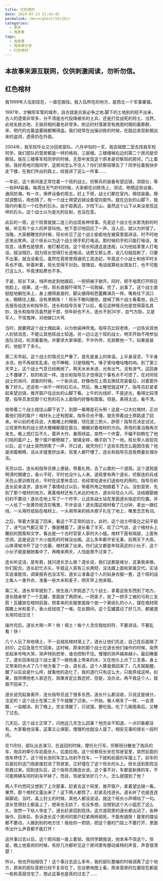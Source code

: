 ```yaml
---
title: 红色棺材
date: 2024-07-23 21:43:45
permalink: /more/ghost/55c261/
categories:
  - 更多
  - 鬼故事
tags:
  - 鬼故事
  - 鬼故事分享
  - 红色棺材
---
```


## 本故事来源互联网，仅供刺激阅读，勿听勿信。

<InArticleAdsense
    data-ad-client="ca-pub-1725717718088510"
    data-ad-slot="7426219401">
</InArticleAdsense>

<!-- more -->

## 红色棺材

我1999年入伍到现在，一直在服役。我入伍所在的地方，是西北一个军事重镇。

1997年，才解除军管的城市，自古就是兵家必争之地.脚下的土地别的挖不出来，古人的遗骨非常多，分不清是古代投降被杀的士兵，还是打仗战死的将士。当然，此地名胜古地，王侯将相的墓也非常多。附近的村落甚至有商周时期的墓葬群，宋、明代的古墓盗墓贼都懒得盗。我们经常在出操训练的时候，在路边发现新掘出来的盗洞，遗骨扔在外面。

2004年，我军校毕业又分回老部队。六月中旬的一天，我去隔壁二营去找我军校同学。我们部队的营房都是一样的格局，三层楼。三楼楼梯右边的第二个房间是侦察班。我在三楼等军校同学的时候，无意中发现这个原本是侦察班的房间，门上着锁。我好奇地问我同学，这房间怎么不住人？你们侦察班哪去了？同学拉着我快步走下楼，在我们外出的路上，给我讲了这么一件事……

一年前，这个房间是正常住着一个班的战士。侦察兵的装备有望远镜，测距仪，等一些BM装备。每周五天气好的时候，大家都在训练场上，测试，晾晒这些设备，通风防潮。有一次，保养设备的周五，赶上下雨，战士们都在室内，擦拭装备。擦拭调整后，雨也晴了，有一个战士用望远镜设备望向窗外。就在远处的山脚下，隐隐约约看见一个红色的石头。由于距离远，夕阳下山，虽然这个山下从来没发现这样的石头。这个战士以为是光的反射，也没在意。

此后的一周，这个班里就接二连三的出现各种怪事。先是这个战士在水房洗脸的时候，听见有个女人的声音叫他。他下意识地回应了一声，没人应，就以为听错了。当晚，大家都睡觉的时候，班长听见了这个战士偷偷地在被窝里面讲话，时不时地还发出笑声。这个班长以为这个战士用手机打电话。那时候的手机只能打电话，发信息，话费也是很贵，接打都花钱。这个班长知道这是违规，以为他给家里人打电话，就没阻拦。因为班长觉得打长途电话，话费又那么贵，说几句就挂断了，只要不出事，就当没看见。虽然在营房使用通讯工具违纪，毕竟这个小战士和他平时关系也不错。听着听着，班长觉得不对劲。按理说，电话就算给女朋友打，也不可能打这么久，毕竟津贴费也不多。

于是，班长下床，悄声地走到他跟前，一把把被子掀开。同时，把手电筒打开照在他脸上。结果，这一照，班长直接吓得骂了一句我操，完了，出事了。这个战士直挺挺地躺在床上，身上绷得直直的，脚尖绷得和芭蕾舞演员一样。嘴角往下流口水，眼睛往上翻，没有黑眼珠！！班长不敢叫醒他，就喊了两个战士看着他，自己去报告给连长和指导员。连长和指导员来了以后，看见这种情况也是觉得莫名其妙。连长和指导员虽然是干部，但年龄也不大，连长不到30岁，血气方刚，又是军人，不信鬼神，对他破口大骂.

当时，就要把这个战士拽起来，以为他装神弄鬼。指导员比较老练，一边告诉其他人封锁消息，不能让其他班战士知道。另一边让这个班的战士，明天开始不用参加连队活动，轮流看着他。并要求大家保密，不许外传，先观察他一下。如果是装的，他挺不了多久。

第二天早起，这个战士的情况又严重了。首先是身上的体温，上半身滚烫，下半身冰凉。他不再胡言乱语，也不睁眼，只是喘粗气，嗓子里咕噜咕噜的响。到了第三天早上，这个战士气息已经微弱了。两天水米未进，光有出气，没有进气，这回身上不僵硬了，软的和泥一样。连长和指导员才觉得这个事有点不可控了。在对同班战士的询问、调查的时候，一个新兵说，好像他在上周五擦拭完装备后，对着窗外看了好久。还说有一块不一样的红石头。然后，晚上睡觉就这样了。指导员赶紧拿起来望远镜，推开窗户往远处的山脚下看。上午的光线好，不是逆光，看得比较清楚，指导员发现那个红色的石头上面隐约好像有图案。但是。离得太远，看不清。

他带着二个战士就往山脚下去了，到那一看哪是石头啊！这是一口大红棺材，正对着他们班的窗户！棺材头上还有图案，指导员也不懂，就先带着战士原路退了回来。听以前的老兵说，大檐帽上的帽徽，领花是三把火，辟邪！指导员决定试试，让班里所有的战士把大檐帽都摆在窗台，帽徽对着棺材的方向。奇怪的事当晚再次发生。晚上熄灯后不久，雷声大作，暴雨倾盆，突然一个炸雷，不偏不斜劈在了他们班的窗户上。整个窗户都劈糊了，玻璃全碎，帽子刮飞了一地。班长带人收拾完以后，这个战士突然阴笑了一声，开口说，就凭你们？这些东西怎么能困住我？他是闭着眼睛，话从牙缝里挤出来，班里人都吓懵了。连长和指导员连夜商量处理办法。

天亮以后，连长和指导员换上便装，带着礼物，去了山里的一个道观。这个道观是明清时期建立，香火不旺，平时也没什么人来。道观里有两个道长，侦察连的兵成天在山里训练找点，平时在这里休息过，也经常给道长们送些吃的用的。指导员和连长前来请求，道长听了事情经过以后，带着所用之物跟着下了山。没到营房，先到了那个棺材的地方。离着棺材还有几米远的地方，道长叫住众人问，没结婚娶媳妇的不要动！道长在地上写了一个符字，让这些战士站在里面道长指定的位置。并一人给了一张黄符纸含在嘴里，不许说话！道长围这棺材看了几分钟，拿出一跟红线，一头用符纸贴在棺材上，一头用带来的桃木楔子扎在了地上，嘴里念念有词。

之后，带着大家返了回来，看这个不正常的战士。此时，这个战士呼吸比之前平稳了，进气出气都正常了，像是睡着了。道长看了半天，叹了口气说，这个棺材头上雕刻的图案和文字，看出是一个古时官宦人家的大小姐。棺材下面有隔层，上面有空洞，这是说这个大小姐死的时候没出阁。这么多年都平安无事，前两天下大雨，山体滑坡冲开了这个古墓，棺材漏了出来。你们这又都是年轻英武的小伙子，这个小伙子就是被她看中了。再晚来两天，人怕是救不过来了。

连长听这话，是有救，就问道长怎么做？道长说，我们这都是缘分，这事我来做，你们配合。连长赶忙点头，毕竟这人真有三长两短，没法跟上面和家属交代。实话实说谁能信，调查报告也没法写。道长让准备这个人的贴身衣服一套，这个班的战士每人一身外衣，准备一些大米和麦子，明天早上他来取。

第二天，道长早早就到了。按生辰八字挑选了几个战士，拿着这些东西到了地方。道长随身带了一个瓦罐，里面放了两把米，一把麦子，放了一把手工做的弓和三支箭！瓦罐放在棺材前面，把拿来的衣服里面挨个放一个黄纸扎的小人，摆在棺材周围撒上米和麦子，香火纸钱烧了一堆。在此期间，这个瓦罐震动了好几次，都被道长用符纸压住！

操作完后，道长大喝一声！快！填土！每个人含住我给的符，不要讲话，不要乱看！快！

几个人玩了命地填土，不一会就给棺材填上了。道长让他们先走，自己在后面做了封印，之后急急忙忙回来。这时候，原来的那个战士在道长他们操作的时候，突然坐起来号啕大哭，哭声特别悲惨，谁也控制不住。慢慢的哭声越来越小，最后睡着了。道长回来给这个战士灌了一碗他身上带来的水，又在他头上点了三支香。身上又带来的水点了几个地方看了一会，道长说，这个人算是救回来了，几天就能醒。醒了以后会是什么样，就看他的造化了，我的道行只有这么大，只能弄成这样。如果，我师傅他老人家还在，效果肯定比我还好。但是，没办法，再不救这个人，就救不回来了。

道长说完起身离开，连长指导员送了很多东西，道长什么都没收，只说这是缘分，注定的！这个战士在第二天下午就醒了过来。一开始，像人喝多了一样，一会清醒，一会糊涂。到了晚上，完全清醒了，只说饿，要吃饭。吃了几碗面条后，又睡了过去。

几天后，这个战士正常了，问他这几天怎么回事？他完全不知道，一点印象都没有。大家看他没事，这事又让保密，慢慢的也就没人提了。相安无事的很长一段时间。

在11月份，部队出去演习，在返回的时候，摩托化行军。侦察班分散坐了炮兵的车，炮兵的牵引车前面坐人，后面拉炮。这个侦察班长坐在驾驶室里，突然前面的炮车停住了。这个班长坐的车怎么也刹不住车，一下就和前面的车撞上了。前车的后面拉的这门炮直接怼进了驾驶室，正好撞在了这个班长的头上。班长送到医院没抢救过来。回到连队后，这个指导员跟连长说，这个事不对，车都是新换的车，不可能两辆车同时刹车坏掉了。而且，驾驶室坐好几个人，怎么就撞到了他？

两人不约而同又想到了上次那事，赶紧去这个班里，推开窗户，拿着望远镜一看。果然，那个棺材又露出来了！这下两人都慌了，赶紧去找道长。道长听了也是连连跺脚说，当时，盖上封土的时候，其他人都没说话，就这个班长小声嘀咕了一句。道长觉得封土都盖上了，想来也无妨了，也没多想。没想到这个大小姐忍了这么久，突然一下给人带走了。道长赶紧回到现场，这次道观里的道长都出动了，各种操作。回来后，告诉连长这个房间的窗户赶紧用砖砌死，不能有缝隙！屋里的摆设都不要动，人搬到别的地方住！我给你一把锁，把这个屋的门锁上不要打开，里面传出什么声音都不能打开！

这件事过去以后，这个房间就一直上着锁。我同学跟我说，他本来不信这个。但是，晚上他查岗的时候，有好几次都听见这个房间里有挪动桌椅的声音，声音很清楚！

所以，他也开始相信了！这个事过去这么多年，我的部队整编的时候调离了这个地方，原来的部队营房已经不复存在了。在谷歌地图上看，原来营房的位置现在都是一栋栋高层住宅了，想必这事也是真的过去了……

